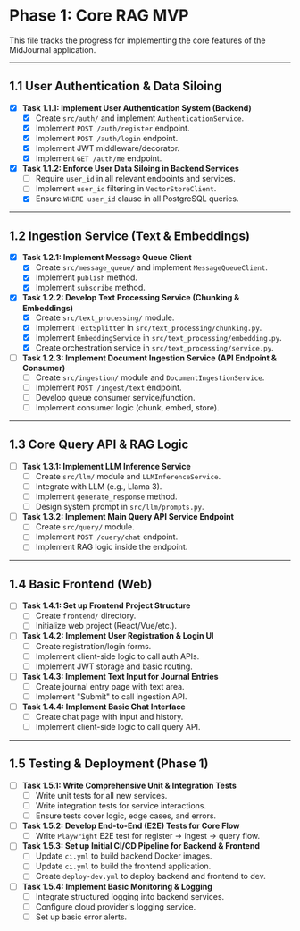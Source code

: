 # Phase 1: Core RAG MVP

This file tracks the progress for implementing the core features of the MidJournal application.

---

## 1.1 User Authentication & Data Siloing

- [x] **Task 1.1.1: Implement User Authentication System (Backend)**
  - [x] Create `src/auth/` and implement `AuthenticationService`.
  - [x] Implement `POST /auth/register` endpoint.
  - [x] Implement `POST /auth/login` endpoint.
  - [x] Implement JWT middleware/decorator.
  - [x] Implement `GET /auth/me` endpoint.
- [x] **Task 1.1.2: Enforce User Data Siloing in Backend Services**
  - [ ] Require `user_id` in all relevant endpoints and services.
  - [ ] Implement `user_id` filtering in `VectorStoreClient`.
  - [x] Ensure `WHERE user_id` clause in all PostgreSQL queries.

---

## 1.2 Ingestion Service (Text & Embeddings)

- [x] **Task 1.2.1: Implement Message Queue Client**
  - [x] Create `src/message_queue/` and implement `MessageQueueClient`.
  - [x] Implement `publish` method.
  - [x] Implement `subscribe` method.
- [x] **Task 1.2.2: Develop Text Processing Service (Chunking & Embeddings)**
  - [x] Create `src/text_processing/` module.
  - [x] Implement `TextSplitter` in `src/text_processing/chunking.py`.
  - [x] Implement `EmbeddingService` in `src/text_processing/embedding.py`.
  - [x] Create orchestration service in `src/text_processing/service.py`.
- [ ] **Task 1.2.3: Implement Document Ingestion Service (API Endpoint & Consumer)**
  - [ ] Create `src/ingestion/` module and `DocumentIngestionService`.
  - [ ] Implement `POST /ingest/text` endpoint.
  - [ ] Develop queue consumer service/function.
  - [ ] Implement consumer logic (chunk, embed, store).

---

## 1.3 Core Query API & RAG Logic

- [ ] **Task 1.3.1: Implement LLM Inference Service**
  - [ ] Create `src/llm/` module and `LLMInferenceService`.
  - [ ] Integrate with LLM (e.g., Llama 3).
  - [ ] Implement `generate_response` method.
  - [ ] Design system prompt in `src/llm/prompts.py`.
- [ ] **Task 1.3.2: Implement Main Query API Service Endpoint**
  - [ ] Create `src/query/` module.
  - [ ] Implement `POST /query/chat` endpoint.
  - [ ] Implement RAG logic inside the endpoint.

---

## 1.4 Basic Frontend (Web)

- [ ] **Task 1.4.1: Set up Frontend Project Structure**
  - [ ] Create `frontend/` directory.
  - [ ] Initialize web project (React/Vue/etc.).
- [ ] **Task 1.4.2: Implement User Registration & Login UI**
  - [ ] Create registration/login forms.
  - [ ] Implement client-side logic to call auth APIs.
  - [ ] Implement JWT storage and basic routing.
- [ ] **Task 1.4.3: Implement Text Input for Journal Entries**
  - [ ] Create journal entry page with text area.
  - [ ] Implement "Submit" to call ingestion API.
- [ ] **Task 1.4.4: Implement Basic Chat Interface**
  - [ ] Create chat page with input and history.
  - [ ] Implement client-side logic to call query API.

---

## 1.5 Testing & Deployment (Phase 1)

- [ ] **Task 1.5.1: Write Comprehensive Unit & Integration Tests**
  - [ ] Write unit tests for all new services.
  - [ ] Write integration tests for service interactions.
  - [ ] Ensure tests cover logic, edge cases, and errors.
- [ ] **Task 1.5.2: Develop End-to-End (E2E) Tests for Core Flow**
  - [ ] Write `Playwright` E2E test for register -> ingest -> query flow.
- [ ] **Task 1.5.3: Set up Initial CI/CD Pipeline for Backend & Frontend**
  - [ ] Update `ci.yml` to build backend Docker images.
  - [ ] Update `ci.yml` to build the frontend application.
  - [ ] Create `deploy-dev.yml` to deploy backend and frontend to dev.
- [ ] **Task 1.5.4: Implement Basic Monitoring & Logging**
  - [ ] Integrate structured logging into backend services.
  - [ ] Configure cloud provider's logging service.
  - [ ] Set up basic error alerts.
